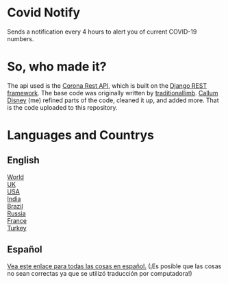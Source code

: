 # Covid Notify
Sends a notification every 4 hours to alert you of current COVID-19 numbers.

# So, who made it?
The api used is the [Corona Rest API](https://corona-rest-api.herokuapp.com/Api/), which is built on the [Django REST framework](https://www.django-rest-framework.org/).
The base code was originally written by [traditionallimb](https://github.com/traditionallimb). [Callum Disney](https://github.com/callumdisney) (me) refined parts of the code, cleaned it up, and added more. That is the code uploaded to this repository.

# Languages and Countrys

## English
[World](https://github.com/callumdisney/Covid-Notify/tree/main/World)
<br>
[UK](https://github.com/callumdisney/Covid-Notify/tree/main/UK)
<br>
[USA](https://github.com/callumdisney/Covid-Notify/tree/main/USA)
<br>
[India](https://github.com/callumdisney/Covid-Notify/tree/main/India)
<br>
[Brazil](https://github.com/callumdisney/Covid-Notify/tree/main/Brazil)
<br>
[Russia](https://github.com/callumdisney/Covid-Notify/tree/main/Russia)
<br>
[France](https://github.com/callumdisney/Covid-Notify/tree/main/France)
<br>
[Turkey](https://github.com/callumdisney/Covid-Notify/tree/main/Turkey)
<br>

## Español
[Vea este enlace para todas las cosas en español.](https://github.com/callumdisney/Covid-Notify/tree/espa%C3%B1ol) (¡Es posible que las cosas no sean correctas ya que se utilizó traducción por computadora!)
